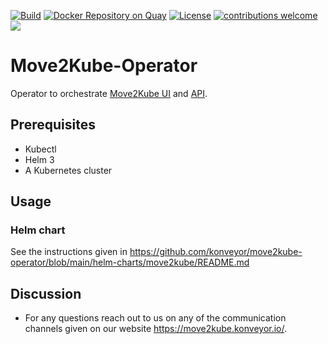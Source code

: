 [![Build](https://github.com/konveyor/move2kube-operator/workflows/Build/badge.svg "Github Actions")](https://github.com/konveyor/move2kube-operator/actions?query=workflow%3ABuild)
[![Docker Repository on Quay](https://quay.io/repository/konveyor/move2kube-operator/status "Docker Repository on Quay")](https://quay.io/repository/konveyor/move2kube-operator)
[![License](https://img.shields.io/:license-apache-blue.svg)](https://www.apache.org/licenses/LICENSE-2.0.html)
[![contributions welcome](https://img.shields.io/badge/contributions-welcome-brightgreen.svg?style=flat)](https://github.com/konveyor/move2kube-operator/pulls)
[<img src="https://img.shields.io/badge/slack-konveyor/move2kube-green.svg?logo=slack">](https://kubernetes.slack.com/archives/CR85S82A2)

# Move2Kube-Operator

Operator to orchestrate [Move2Kube UI](https://github.com/konveyor/move2kube-ui) and [API](https://github.com/konveyor/move2kube-api).  

## Prerequisites

- Kubectl
- Helm 3
- A Kubernetes cluster

## Usage

### Helm chart

See the instructions given in https://github.com/konveyor/move2kube-operator/blob/main/helm-charts/move2kube/README.md

## Discussion

* For any questions reach out to us on any of the communication channels given on our website https://move2kube.konveyor.io/.
